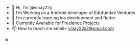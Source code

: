 - 👋 Hi, I’m @vinay22ji
- 👀 I’m Working as a Android developer at Edufundae Ventures
- 🌱 I’m currently learning ios development and flutter
- 💞️ Currently Available for Freelance Projects 
- 📫 How to reach me email= vinay22ji2@gmail.com

hi


<!---
vinay22ji/vinay22ji is a ✨ special ✨ repository because its `README.md` (this file) appears on your GitHub profile.
You can click the Preview link to take a look at your changes.
--->
